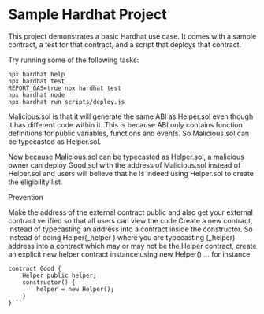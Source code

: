 # Sample Hardhat Project

This project demonstrates a basic Hardhat use case. It comes with a sample contract, a test for that contract, and a script that deploys that contract.

Try running some of the following tasks:

```shell
npx hardhat help
npx hardhat test
REPORT_GAS=true npx hardhat test
npx hardhat node
npx hardhat run scripts/deploy.js
```

Malicious.sol is that it will generate the same ABI as Helper.sol even though it has different code within it. This is because ABI only contains function definitions for public variables, functions and events. So Malicious.sol can be typecasted as Helper.sol.

Now because Malicious.sol can be typecasted as Helper.sol, a malicious owner can deploy Good.sol with the address of Malicious.sol instead of Helper.sol and users will believe that he is indeed using Helper.sol to create the eligibility list.

Prevention

Make the address of the external contract public and also get your external contract verified so that all users can view the code
Create a new contract, instead of typecasting an address into a contract inside the constructor. So instead of doing Helper(_helper ) where you are typecasting (_helper) address into a contract which may or may not be the Helper contract, create an explicit new helper contract instance using new Helper() ... for instance

```solidity
contract Good {
    Helper public helper;
    constructor() {
        helper = new Helper();
    }
}```
